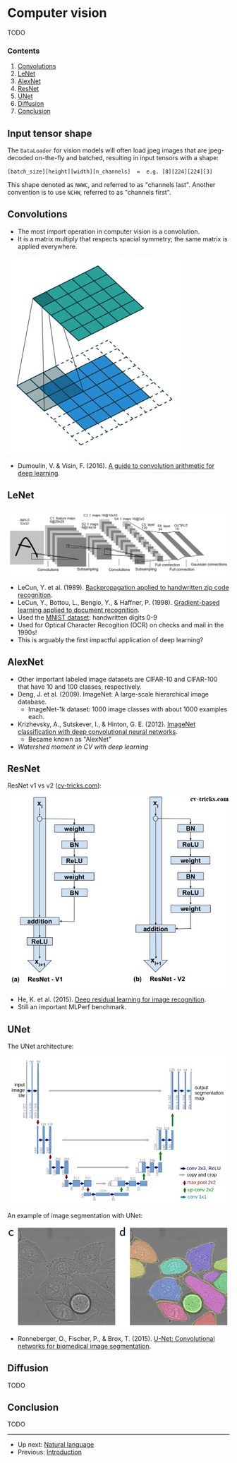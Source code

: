# Computer vision

TODO


### Contents

1.  [Convolutions](#convolutions)
2.  [LeNet](#lenet)
3.  [AlexNet](#alexnet)
4.  [ResNet](#resnet)
5.  [UNet](#unet)
6.  [Diffusion](#diffusion)
7.  [Conclusion](#conclusion)


## Input tensor shape

The `DataLoader` for vision models will often load jpeg images that are jpeg-decoded
on-the-fly and batched, resulting in input tensors with a shape:

```
[batch_size][height][width][n_channels]  =  e.g. [8][224][224][3]
```

This shape denoted as `NHWC`, and referred to as "channels last".
Another convention is to use `NCHW`, referred to as "channels first".


## Convolutions

-   The most import operation in computer vision is a convolution.
-   It is a matrix multiply that respects spacial symmetry; the same matrix is applied everywhere.

![2D convolution with padding (source: https://github.com/vdumoulin/conv_arithmetic)](img/conv2d-with-pad.gif)

-   Dumoulin, V. & Visin, F. (2016). [A guide to convolution arithmetic for deep learning](https://arxiv.org/abs/1603.07285).


## LeNet

![LeNet-5](img/lenet-5.png)

-   LeCun, Y. et al. (1989). [Backpropagation applied to handwritten zip code recognition](https://web.archive.org/web/20150611222615/http://yann.lecun.com/exdb/publis/pdf/lecun-89e.pdf).
-   LeCun, Y., Bottou, L., Bengio, Y., & Haffner, P. (1998). [Gradient-based learning applied to document recognition](http://vision.stanford.edu/cs598_spring07/papers/Lecun98.pdf).
-   Used the [MNIST dataset](https://en.wikipedia.org/wiki/MNIST_database): handwritten digits 0-9
-   Used for Optical Character Recogition (OCR) on checks and mail in the 1990s!
-   This is arguably the first impactful application of deep learning?


## AlexNet

-   Other important labeled image datasets are CIFAR-10 and CIFAR-100 that have 10 and 100 classes, respectively.
-   Deng, J. et al. (2009). ImageNet: A large-scale hierarchical image database.
    -   ImageNet-1k dataset: 1000 image classes with about 1000 examples each.
-   Krizhevsky, A., Sutskever, I., & Hinton, G. E. (2012). [ImageNet classification with deep convolutional neural networks](https://papers.nips.cc/paper/4824-imagenet-classification-with-deep-convolutional-neural-networks.pdf).
    -   Became known as "AlexNet"
-   *Watershed moment in CV with deep learning*


## ResNet

ResNet v1 vs v2 ([cv-tricks.com](https://cv-tricks.com/keras/understand-implement-resnets/)):

![ResNet v1 vs v2 (source: [cv-tricks.com](https://cv-tricks.com/keras/understand-implement-resnets/).](img/resnet-v1-vs-v2.png)

-   He, K. et al. (2015). [Deep residual learning for image recognition](https://arxiv.org/abs/1512.03385).
-   Still an important MLPerf benchmark.


## UNet

The UNet architecture:

![UNet architecture (source: https://arxiv.org/abs/1505.04597)](img/unet-architecture.png)

An example of image segmentation with UNet:

![Example of image segmentation with UNet (source: https://arxiv.org/abs/1505.04597)](img/unet-segmentation-example.png)

-   Ronneberger, O., Fischer, P., & Brox, T. (2015). [U-Net: Convolutional networks for biomedical image segmentation](https://arxiv.org/abs/1505.04597).


## Diffusion

TODO


## Conclusion

TODO


--------

-   Up next: [Natural language](natural-language.md)
-   Previous: [Introduction](introduction.md)


